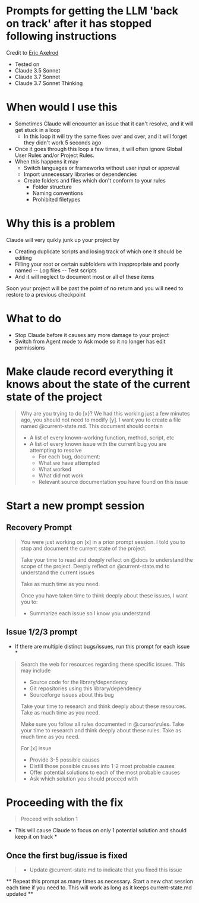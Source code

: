 # Prompts for getting the LLM 'back on track' after it has stopped following instructions
Credit to [Eric Axelrod](https://github.com/ericaxelrod-1)
 - Tested on 
  - Claude 3.5 Sonnet
  - Claude 3.7 Sonnet
  - Claude 3.7 Sonnet Thinking

# When would I use this

- Sometimes Claude will encounter an issue that it can't resolve, and it will get stuck in a loop
  - In this loop it will try the same fixes over and over, and it will forget they didn't work 5 seconds ago
- Once it goes through this loop a few times, it will often ignore Global User Rules and/or Project Rules.
- When this happens it may
  - Switch languages or frameworks without user input or approval
  - Import unnecessary libraries or dependencies
  - Create folders and files which don't conform to your rules
    - Folder structure
    - Naming conventions
    - Prohibited filetypes

# Why this is a problem

Claude will very quikly junk up your project by
- Creating duplicate scripts and losing track of which one it should be editing
- Filling your root or certain subfolders with inappropriate and poorly named
-- Log files
-- Test scripts
- And it will neglect to document most or all of these items

Soon your project will be past the point of no return and you will need to restore to a previous checkpoint

# What to do

- Stop Claude before it causes any more damage to your project
- Switch from Agent mode to Ask mode so it no longer has edit permissions

# Make claude record everything it knows about the state of the current state of the project

> Why are you trying to do [x}? We had this working just a few minutes ago, you should not need to modify [y].
> I want you to create a file named @current-state.md. 
> This document should contain
> - A list of every known-working function, method, script, etc
> - A list of every known issue with the current bug you are attempting to resolve
>   - For each bug, document:
>    - What we have attempted
>    - What worked
>    - What did not work
>    - Relevant source documentation you have found on this issue

# Start a new prompt session

## Recovery Prompt

> You were just working on [x] in a prior prompt session.  I told you to stop and document the current state of the project.
>
> Take your time to read and deeply reflect on @docs to understand the scope of the project. 
> Deeply reflect on @current-state.md to understand the current issues
>
> Take as much time as you need.
> 
> Once you have taken time to think deeply about these issues, I want you to:
> - Summarize each issue so I know you understand

## Issue 1/2/3 prompt
* If there are multiple distinct bugs/issues, run this prompt for each issue *

> Search the web for resources regarding these specific issues. This may include
> - Source code for the library/dependency
> - Git repositories using this library/dependency
> - Sourceforge issues about this bug
>
> Take your time to research and think deeply about these resources. Take as much time as you need.
>
> Make sure you follow all rules documented in @.cursor\rules.
> Take your time to research and think deeply about these rules. Take as much time as you need.
>
> For [x] issue
> - Provide 3-5 possible causes
> - Distill those possible causes into 1-2 most probable causes
> - Offer potential solutions to each of the most probable causes
> - Ask which solution you should proceed with

# Proceeding with the fix

> Proceed with solution 1

* This will cause Claude to focus on only 1 potential solution and should keep it on track *


## Once the first bug/issue is fixed

> - Update @current-state.md to indicate that you fixed this issue

** Repeat this prompt as many times as necessary. 
Start a new chat session each time if you need to.
This will work as long as it keeps current-state.md updated **
